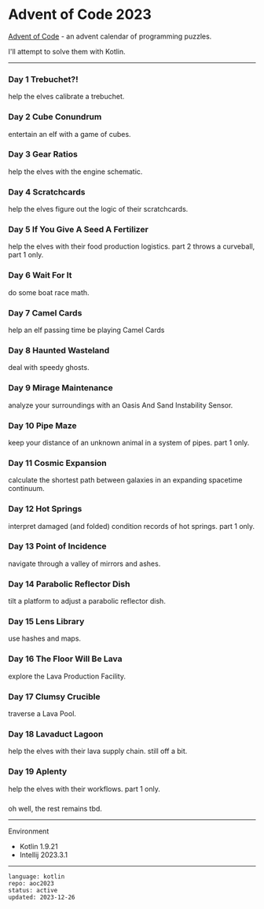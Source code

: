 # Advent of Code 2023

[Advent of Code] - an advent calendar of programming puzzles.

I'll attempt to solve them with Kotlin.

[Advent of Code]:https://adventofcode.com/2023 

---

### Day 1 Trebuchet?!

help the elves calibrate a trebuchet.

### Day 2 Cube Conundrum

entertain an elf with a game of cubes.

### Day 3 Gear Ratios

help the elves with the engine schematic.

### Day 4 Scratchcards

help the elves figure out the logic of their scratchcards.

### Day 5 If You Give A Seed A Fertilizer

help the elves with their food production logistics.
part 2 throws a curveball, part 1 only.

### Day 6 Wait For It

do some boat race math.

### Day 7 Camel Cards

help an elf passing time be playing Camel Cards

### Day 8 Haunted Wasteland

deal with speedy ghosts.

### Day 9 Mirage Maintenance

analyze your surroundings with an Oasis And Sand Instability Sensor.

### Day 10 Pipe Maze

keep your distance of an unknown animal in a system of pipes.
part 1 only.

### Day 11 Cosmic Expansion

calculate the shortest path between galaxies in an expanding spacetime continuum.

### Day 12 Hot Springs

interpret damaged (and folded) condition records of hot springs.
part 1 only.

### Day 13 Point of Incidence

navigate through a valley of mirrors and ashes.

### Day 14 Parabolic Reflector Dish

tilt a platform to adjust a parabolic reflector dish.

### Day 15 Lens Library

use hashes and maps.

### Day 16 The Floor Will Be Lava

explore the Lava Production Facility.

### Day 17 Clumsy Crucible

traverse a Lava Pool.

### Day 18 Lavaduct Lagoon

help the elves with their lava supply chain.
still off a bit.

### Day 19 Aplenty

help the elves with their workflows.
part 1 only.

###

oh well, the rest remains tbd.


---

Environment

- Kotlin 1.9.21
- Intellij 2023.3.1

---

```
language: kotlin
repo: aoc2023
status: active
updated: 2023-12-26
```